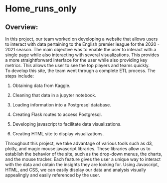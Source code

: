 # Home_runs_only
## Overview:
In this project, our team worked on developing a website that allows users to interact with data pertaining to the English premier league for the 2020 - 2021 season. The main objective was to enable the user to interact with a single page while also interacting with several visualizations. This provides a more straightforward interface for the user while also providing key metrics. This allows the user to see the top players and teams quickly.   
To develop this site, the team went through a complete ETL process. The steps include:

1. Obtaining data from Kaggle.

2. Cleaning that data in a jupyter notebook.

3. Loading information into a Postgresql database.

4. Creating Flask routes to access Postgresql.

5. Developing javascript to facilitate data visualizations.

6. Creating HTML site to display visualizations.


Throughout this project, we take advantage of various tools such as d3, plotly, and magic mouse javascript libraries. These libraries allow us to establish the behavior of the site, such as the drop-down menus, the charts, and the mouse tracker. Each feature gives the user a unique way to interact with the data and obtain the insights they are looking for. Using Javascript, HTML, and CSS, we can easily display our data and analysis visually appealingly and easily referenced by the user. 


